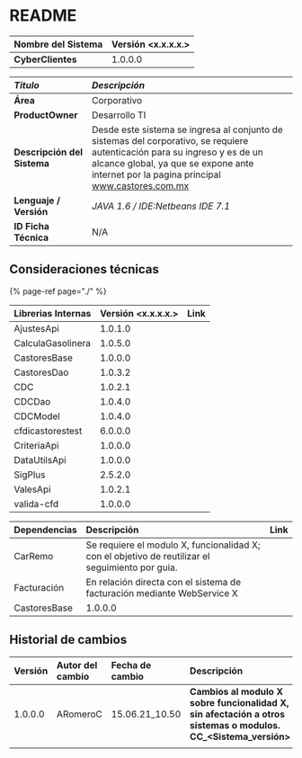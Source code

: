 # README

| Nombre del Sistema | Versión &lt;x.x.x.x.&gt; |
| :--- | :--- |
| **CyberClientes** | 1.0.0.0 |

| _Titulo_ | _Descripción_ |
| :--- | :--- |
| **Área** | Corporativo |
| **ProductOwner** | Desarrollo TI |
| **Descripción del Sistema** | Desde este sistema se ingresa al conjunto de sistemas del corporativo, se requiere autenticación para su ingreso y es de un alcance global, ya que se expone ante internet por la pagina principal www.castores.com.mx |
| **Lenguaje / Versión** | _JAVA 1.6 / IDE:Netbeans IDE 7.1_ |
| **ID Ficha Técnica** | N/A |

## Consideraciones técnicas

{% page-ref page="./" %}



| Librerias Internas | Versión &lt;x.x.x.x.&gt; | Link |
| :--- | :--- | :--- |
| AjustesApi | 1.0.1.0 |  |
| CalculaGasolinera | 1.0.5.0 |  |
| CastoresBase | 1.0.0.0 |  |
| CastoresDao | 1.0.3.2 |  |
| CDC | 1.0.2.1 |  |
| CDCDao | 1.0.4.0 |  |
| CDCModel | 1.0.4.0 |  |
| cfdicastorestest | 6.0.0.0 |  |
| CriteriaApi | 1.0.0.0 |  |
| DataUtilsApi | 1.0.0.0 |  |
| SigPlus | 2.5.2.0 |  |
| ValesApi | 1.0.2.1 |  |
| valida-cfd | 1.0.0.0 |  |

| Dependencias | Descripción | Link |
| :--- | :--- | :--- |
| CarRemo | Se requiere el modulo X, funcionalidad X; con el objetivo de reutilizar el seguimiento por guia. |  |
| Facturación | En relación directa con el sistema de facturación mediante WebService X |  |
| CastoresBase | 1.0.0.0 |  |

## Historial de cambios

| Versión | Autor del cambio | Fecha de cambio | Descripción |
| :--- | :--- | :--- | :--- |
| 1.0.0.0 | ARomeroC | 15.06.21\_10.50 | **Cambios al modulo X sobre funcionalidad X, sin afectación a otros sistemas o modulos. CC\_&lt;Sistema\_versión&gt;** |
|  |  |  |  |


